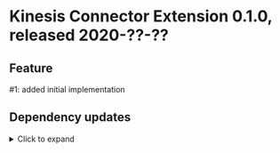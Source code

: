 # Kinesis Connector Extension 0.1.0, released 2020-??-??

## Feature

#1: added initial implementation

## Dependency updates

<details>
  <summary>Click to expand</summary>

* Added `com.amazonaws:aws-java-sdk-bundle:1.11.861`
* Added `com.exasol:exasol-script-api:6.1.7`
* Added `com.exasol:import-export-udf-common-scala:0.1.0`
* Added `com.exasol:import-export-udf-common-scala:0.1.0`
* Added `com.exasol:exasol-testcontainers:test:3.0.0`
* Added `org.testcontainers:localstack:test:1.14.3`
 
 </details> 